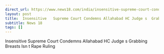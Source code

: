 ```yaml
---
direct_url: https://www.news18.com/india/insensitive-supreme-court-condemns-allahabad-hc-judges-grabbing-breasts-isnt-rape-ruling-9275328.html
layout: post
title:  Insensitive   Supreme Court Condemns Allahabad HC Judge s  Grabbing Breasts Isn t Rape  Ruling
subtitle: News 18
tags: []
---
```


 Insensitive   Supreme Court Condemns Allahabad HC Judge s  Grabbing Breasts Isn t Rape  Ruling
